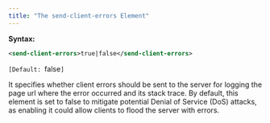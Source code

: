 ```yaml
---
title: "The send-client-errors Element"
---
```


**Syntax:**

```xml
<send-client-errors>true|false</send-client-errors>
```

`[Default: `false`]`

It specifies whether client errors should be sent to the server for
logging the page url where the error occurred and its stack trace. By
default, this element is set to false to mitigate potential Denial of
Service (DoS) attacks, as enabling it could allow clients to flood the
server with errors.
